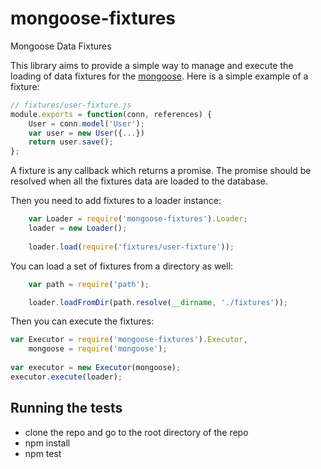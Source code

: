 mongoose-fixtures
===================
Mongoose Data Fixtures

This library aims to provide a simple way to manage and execute the loading of data fixtures for the [mongoose](https://github.com/Automattic/mongoose). Here is a simple example of a fixture:

```js
// fixtures/user-fixture.js
module.exports = function(conn, references) {
	User = conn.model('User');
	var user = new User({...})
	return user.save();
};
```

A fixture is any callback which returns a promise. The promise should be resolved when all the fixtures data are loaded to the database.

Then you need to add fixtures to a loader instance:
```js
	var Loader = require('mongoose-fixtures').Loader;
	loader = new Loader();
	
	loader.load(require('fixtures/user-fixture'));
```

You can load a set of fixtures from a directory as well:
```js
	var path = require('path');

	loader.loadFromDir(path.resolve(__dirname, './fixtures'));
```

Then you can execute the fixtures:
```js
var Executor = require('mongoose-fixtures').Executor,
	mongoose = require('mongoose');
	
var executor = new Executor(mongoose);
executor.execute(loader);
```

## Running the tests
* clone the repo and go to the root directory of the repo
* npm install
* npm test
